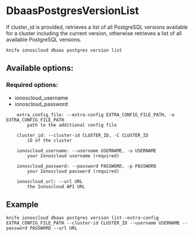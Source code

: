 # DbaasPostgresVersionList

If cluster_id is provided, retrieves a list of all PostgreSQL versions available for a cluster including the current version,
        otherwise retrieves a list of all available PostgreSQL versions.

```text
knife ionoscloud dbaas postgres version list
```

## Available options:

### Required options:

* ionoscloud\_username
* ionoscloud\_password

```text
    extra_config_file: --extra-config EXTRA_CONFIG_FILE_PATH, -e EXTRA_CONFIG_FILE_PATH
        path to the additional config file

    cluster_id: --cluster-id CLUSTER_ID, -C CLUSTER_ID
        iD of the cluster

    ionoscloud_username: --username USERNAME, -u USERNAME
        your Ionoscloud username (required)

    ionoscloud_password: --password PASSWORD, -p PASSWORD
        your Ionoscloud password (required)

    ionoscloud_url: --url URL
        the Ionoscloud API URL

```
## Example

```text
knife ionoscloud dbaas postgres version list--extra-config EXTRA_CONFIG_FILE_PATH --cluster-id CLUSTER_ID --username USERNAME --password PASSWORD --url URL
```
